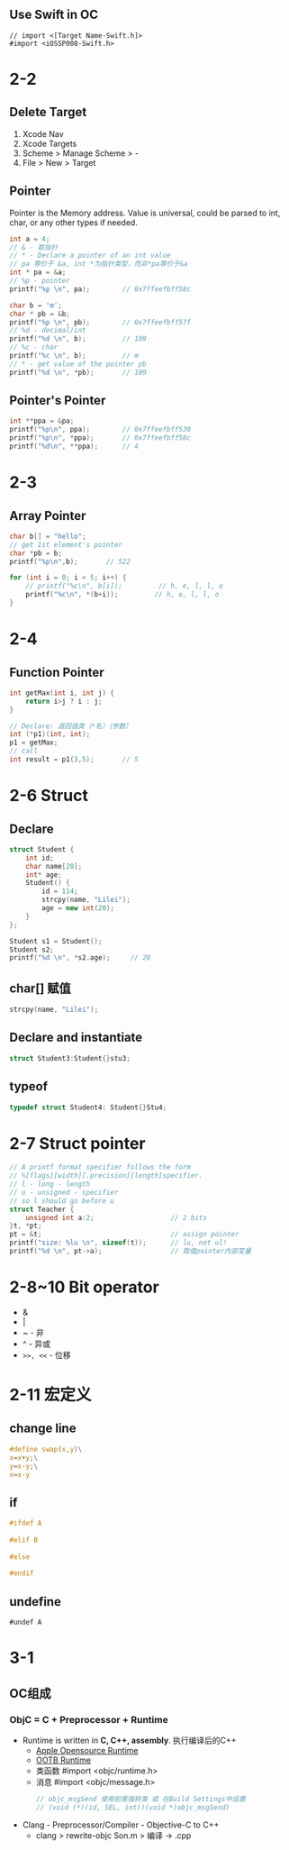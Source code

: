 ## Use Swift in OC
```objc
// import <[Target Name-Swift.h]>
#import <iOSSP008-Swift.h>
```

# 2-2
## Delete Target
1. Xcode Nav
2. Xcode Targets
3. Scheme > Manage Scheme > -
4. File > New > Target

## Pointer
Pointer is the Memory address. Value is universal, could be parsed to int, char, or any other types if needed.
```c
int a = 4;
// & - 取指针
// * - Declare a pointer of an int value
// pa 等价于 &a, int *为指针类型，而非*pa等价于&a
int * pa = &a;
// %p - pointer
printf("%p \n", pa);        // 0x7ffeefbff58c

char b = 'm';
char * pb = &b;
printf("%p \n", pb);        // 0x7ffeefbff57f
// %d - decimal/int
printf("%d \n", b);         // 109
// %c - char
printf("%c \n", b);         // m
// * - get value of the pointer pb
printf("%d \n", *pb);       // 109
```
## Pointer's Pointer
```c
int **ppa = &pa;
printf("%p\n", ppa);        // 0x7ffeefbff530
printf("%p\n", *ppa);       // 0x7ffeefbff58c
printf("%d\n", **ppa);      // 4
```
# 2-3
## Array Pointer
```c
char b[] = "hello";
// get 1st element's pointer
char *pb = b;
printf("%p\n",b);       // 522

for (int i = 0; i < 5; i++) {
    // printf("%c\n", b[i]);         // h, e, l, l, o
    printf("%c\n", *(b+i));         // h, e, l, l, o
}
```
# 2-4
## Function Pointer
```c
int getMax(int i, int j) {
    return i>j ? i : j;
}

// Declare: 返回值类（*名）（参数）
int (*p1)(int, int);
p1 = getMax;
// call
int result = p1(3,5);       // 5
```

# 2-6 Struct
## Declare
```cpp
struct Student {
    int id;
    char name[20];
    int* age;
    Student() {
        id = 114;
        strcpy(name, "Lilei");
        age = new int(20);
    }
};

Student s1 = Student();
Student s2;
printf("%d \n", *s2.age);     // 20
```
## char[] 赋值
```cpp
strcpy(name, "Lilei");
```
## Declare and instantiate
```cpp
struct Student3:Student{}stu3;
```
## typeof
```cpp
typedef struct Student4: Student{}Stu4;
```
# 2-7 Struct pointer
```cpp
// A printf format specifier follows the form
// %[flags][width][.precision][length]specifier.
// l - long - length
// u - unsigned - specifier
// so l should go before u
struct Teacher {
    unsigned int a:2;                   // 2 bits
}t, *pt;
pt = &t;                                // assign pointer
printf("size: %lu \n", sizeof(t));      // lu, not ul!
printf("%d \n", pt->a);                 // 取值pointer内部变量
```
# 2-8~10 Bit operator
- &
- |
- ~ - 非
- ^ - 异或
- `>>, <<` - 位移

# 2-11 宏定义
## change line
```c
#define swap(x,y)\
x=x+y;\
y=x-y;\
x=x-y
```
## if
```c
#ifdef A
    
#elif B
    
#else
    
#endif
```

## undefine
    #undef A

# 3-1
## OC组成
### ObjC = C + Preprocessor + Runtime
- Runtime is written in **C, C++, assembly**. 执行编译后的C++
    - [Apple Opensource Runtime](https://opensource.apple.com/source/objc4/)
    - [OOTB Runtime](https://github.com/gcfrun/Runtime-723)
    - 类函数 #import <objc/runtime.h>
    - 消息 #import <objc/message.h>
        ```c
        // objc_msgSend 使用前需强转类 或 在Build Settings中设置
        // (void (*)(id, SEL, int))(void *)objc_msgSend)
        ```
- Clang - Preprocessor/Compiler - Objective-C to C++
    - clang > rewrite-objc Son.m > 编译 -> .cpp



